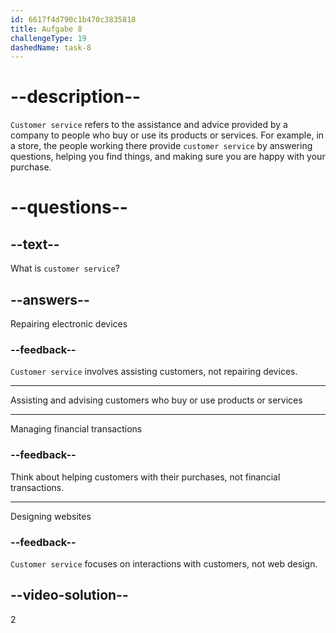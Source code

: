 ```yaml
---
id: 6617f4d790c1b470c3835818
title: Aufgabe 8
challengeType: 19
dashedName: task-8
---
```


# --description--

`Customer service` refers to the assistance and advice provided by a company to people who buy or use its products or services. For example, in a store, the people working there provide `customer service` by answering questions, helping you find things, and making sure you are happy with your purchase.

# --questions--

## --text--

What is `customer service`?

## --answers--

Repairing electronic devices

### --feedback--

`Customer service` involves assisting customers, not repairing devices.

---

Assisting and advising customers who buy or use products or services

---

Managing financial transactions

### --feedback--

Think about helping customers with their purchases, not financial transactions.

---

Designing websites

### --feedback--

`Customer service` focuses on interactions with customers, not web design.

## --video-solution--

2
